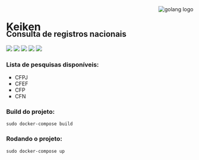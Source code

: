 <picture style="float: right;" style="max-width: 180px !important">
    <img src="https://i.pinimg.com/originals/f0/1f/69/f01f692c14ed47421cbc564ae4bf0ed3.png" alt="golang logo"  style="max-width: 180px">
</picture>
<h1 style="margin-bottom: 0;"> Keiken </h1>
<h2 style="margin-top: -10px;"> Consulta de registros nacionais </h2>


![](https://img.shields.io/badge/Docker-20.10.2-2CA5E0?style=for-the-badge&logo=docker&logoColor=white)
![](https://img.shields.io/badge/Go-1.13.15-00ADD8?style=for-the-badge&logo=go&logoColor=white)
![](https://img.shields.io/badge/Go-1.13.15-00ADD8?style=for-the-badge&logo=go&logoColor=white)
![](https://img.shields.io/badge/Alpine_Linux-3.12-1793D1?style=for-the-badge&logo=alpine-linux&logoColor=white)
![](https://img.shields.io/badge/MySQL-7.8-00000F?style=for-the-badge&logo=mysql&logoColor=white)

### Lista de pesquisas disponíveis:</h3>
<ul style="list-style: square">
    <li>CFPJ</li>
    <li>CFEF</li>
    <li>CFP</li>
    <li>CFN</li>
</ul>

### Build do projeto:

    sudo docker-compose build

### Rodando o projeto:

    sudo docker-compose up
